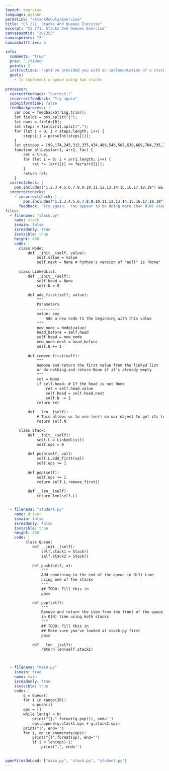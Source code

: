 ```yaml
---
layout: exercise
language: python
permalink: "/StackModule/Exercise"
title: "CS 271: Stacks And Queues Exercise"
excerpt: "CS 271: Stacks And Queues Exercise"
canvasasmtid: "207253"
canvaspoints: "2"
canvashalftries: 5

info:
  comments: "true"
  prev: "./Video"
  points: 2
  instructions: "<p>I've provided you with an implementation of a stack below that uses a linked list.  As I mentioned, a good way to implement a queue is with a doubly-linked list since we can add things to the end in O(1) time and we can remove things from the beginning in O(1) time.  However, it is also possible to implement a queue using two stacks (which is a useful exercise when talking about turing machines and pushdown automata in the theory of computation, FYI).  In this case, the best we can do is O(1) to push at the end of the queue and O(N) to pop from the front of the queue.  Use the two stacks, stack1 and stack2, in the Queue class to accomplish this below.</p>"
  goals:
    - To implement a queue using two stacks
    
processor:  
  correctfeedback: "Correct!!" 
  incorrectfeedback: "Try again"
  submitformlink: false
  feedbackprocess: | 
    var pos = feedbackString.trim();
    let fields = pos.split("|");
    let nums = fields[0];
    let steps = fields[1].split(".");
    for (let i = 0; i < steps.length; i++) {
        steps[i] = parseInt(steps[i]);
    }
    let gtsteps = [99,174,245,312,375,434,489,540,587,630,669,704,735,762,785,804,819,830,837,840];
    function allLess(arr1, arr2, fac) {
        ret = true;
        for (let i = 0; i < arr1.length; i++) {
            ret *= (arr1[i] <= fac*arr2[i]);
        }
        return ret;
    }
  correctcheck: |
    pos.includes("1.2.3.4.5.6.7.8.9.10.11.12.13.14.15.16.17.18.19") && allLess(steps, gtsteps, 2)
  incorrectchecks:
    - incorrectcheck: |
        pos.includes("1.2.3.4.5.6.7.8.9.10.11.12.13.14.15.16.17.18.19") && !allLess(steps, gtsteps, 2)
      feedback: "Try again.  You appear to be doing more than O(N) steps in some of your operations"
files:
  - filename: "stack.py"
    name: stack
    ismain: false
    isreadonly: true
    isvisible: true
    height: 800
    code: | 
      class Node:
          def __init__(self, value):
              self.value = value
              self.next = None # Python's version of "null" is "None"
      
      class LinkedList:
          def __init__(self):
              self.head = None
              self.N = 0
          
          def add_first(self, value):
              """
              Parameters
              ----------
              value: any
                  Add a new node to the beginning with this value
              """
              new_node = Node(value)
              head_before = self.head
              self.head = new_node
              new_node.next = head_before
              self.N += 1
          
          def remove_first(self):
              """
              Remove and return the first value from the linked list
              or do nothing and return None if it's already empty
              """
              ret = None
              if self.head: # If the head is not None
                  ret = self.head.value
                  self.head = self.head.next
                  self.N -= 1
              return ret
          
          def __len__(self):
              # This allows us to use len() on our object to get its length!
              return self.N

      class Stack:
          def __init__(self):
              self.L = LinkedList()
              self.ops = 0
          
          def push(self, val):
              self.L.add_first(val)
              self.ops += 1
          
          def pop(self):
              self.ops += 1
              return self.L.remove_first()
        
          def __len__(self):
              return len(self.L)


  - filename: "student.py"
    name: driver
    ismain: false
    isreadonly: false
    isvisible: true
    height: 400
    code: | 
         class Queue:
            def __init__(self):
                self.stack1 = Stack()
                self.stack2 = Stack()
            
            def push(self, x):
                """
                Add something to the end of the queue in O(1) time
                using one of the stacks
                """
                ## TODO: Fill this in
                pass

            def pop(self):
                """
                Remove and return the item from the front of the queue 
                in O(N) time using both stacks
                """
                ## TODO: Fill this in
                ## Make sure you've looded at stack.py first
                pass
            
            def __len__(self):
                return len(self.stack1)



  - filename: "main.py"
    ismain: true
    name: main
    isreadonly: true
    isvisible: true
    code: |
        q = Queue()
        for i in range(20):
            q.push(i)
        ops = []
        while len(q) > 0:
            print("{}.".format(q.pop()), end='')
            ops.append(q.stack1.ops + q.stack2.ops)
        print("|", end='')
        for i, op in enumerate(ops):
            print("{}".format(op), end='')
            if i < len(ops)-1:
                print(".", end='')

        
openFilesOnLoad: ["main.py", "stack.py", "student.py"]
---
```

